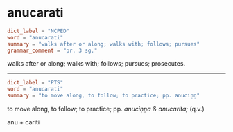 # anucarati

``` toml
dict_label = "NCPED"
word = "anucarati"
summary = "walks after or along; walks with; follows; pursues"
grammar_comment = "pr. 3 sg."
```

walks after or along; walks with; follows; pursues; prosecutes.

--------------------

``` toml
dict_label = "PTS"
word = "anucarati"
summary = "to move along, to follow; to practice; pp. anuciṇṇ"
```

to move along, to follow; to practice; pp. *anuciṇṇa & anucarita;* (q.v.)

anu \+ cariti

